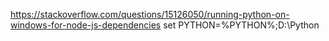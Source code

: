 https://stackoverflow.com/questions/15126050/running-python-on-windows-for-node-js-dependencies
set PYTHON=%PYTHON%;D:\Python